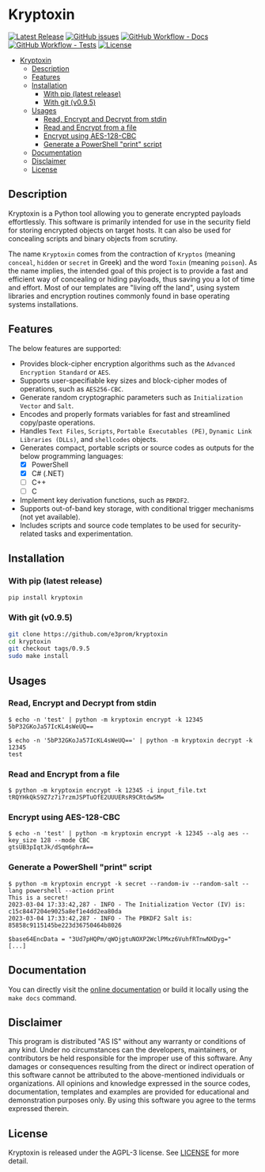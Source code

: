 # Kryptoxin

[![Latest Release](https://img.shields.io/github/release/e3prom/Kryptoxin.svg?style=for-the-badge)](https://github.com/e3prom/Kryptoxin/releases)
[![GitHub issues](https://img.shields.io/github/issues-raw/e3prom/kryptoxin?style=for-the-badge)](https://github.com/e3prom/kryptoxin/issues)
[![GitHub Workflow - Docs](https://img.shields.io/github/actions/workflow/status/e3prom/kryptoxin/docs-deploy.yml?label=docs&style=for-the-badge)](https://e3prom.github.io/kryptoxin/)
[![GitHub Workflow - Tests](https://img.shields.io/github/actions/workflow/status/e3prom/kryptoxin/python-unittest.yml?label=Tests&style=for-the-badge)](https://github.com/e3prom/kryptoxin/actions/workflows/python-unittest.yml)
[![License](https://img.shields.io/github/license/e3prom/kryptoxin?style=for-the-badge)](https://raw.githubusercontent.com/e3prom/kryptoxin/master/LICENSE)

- [Kryptoxin](#kryptoxin)
  - [Description](#description)
  - [Features](#features)
  - [Installation](#installation)
    - [With pip (latest release)](#with-pip-latest-release)
    - [With git (v0.9.5)](#with-git-v095)
  - [Usages](#usages)
    - [Read, Encrypt and Decrypt from stdin](#read-encrypt-and-decrypt-from-stdin)
    - [Read and Encrypt from a file](#read-and-encrypt-from-a-file)
    - [Encrypt using AES-128-CBC](#encrypt-using-aes-128-cbc)
    - [Generate a PowerShell "print" script](#generate-a-powershell-print-script)
  - [Documentation](#documentation)
  - [Disclaimer](#disclaimer)
  - [License](#license)

## Description

Kryptoxin is a Python tool allowing you to generate encrypted payloads effortlessly. This software is primarily intended for use in the security field for storing encrypted objects on target hosts. It can also be used for concealing scripts and binary objects from scrutiny.

The name `Kryptoxin` comes from the contraction of `Kryptos` (meaning `conceal`, `hidden` or `secret` in Greek) and the word `Toxin` (meaning `poison`). As the name implies, the intended goal of this project is to provide a fast and efficient way of concealing or hiding payloads, thus saving you a lot of time and effort. Most of our templates are "living off the land", using system libraries and encryption routines commonly found in base operating systems installations.

## Features

The below features are supported:

- Provides block-cipher encryption algorithms such as the `Advanced Encryption Standard` or `AES`.
- Supports user-specifiable key sizes and block-cipher modes of operations, such as `AES256-CBC`.
- Generate random cryptographic parameters such as `Initialization Vector` and `Salt`.
- Encodes and properly formats variables for fast and streamlined copy/paste operations.
- Handles `Text Files`, `Scripts`, `Portable Executables (PE)`, `Dynamic Link Libraries (DLLs)`, and `shellcodes` objects.
- Generates compact, portable scripts or source codes as outputs for the below programming languages:
  - [x] PowerShell
  - [x] C# (.NET)
  - [ ] C++
  - [ ] C
- Implement key derivation functions, such as `PBKDF2`.
- Supports out-of-band key storage, with conditional trigger mechanisms (not yet available).
- Includes scripts and source code templates to be used for security-related tasks and experimentation.

## Installation

### With pip (latest release)

``` sh
pip install kryptoxin
```

### With git (v0.9.5)

``` sh
git clone https://github.com/e3prom/kryptoxin
cd kryptoxin
git checkout tags/0.9.5
sudo make install
```

## Usages

### Read, Encrypt and Decrypt from stdin

``` {sh .no-copy}
$ echo -n 'test' | python -m kryptoxin encrypt -k 12345
5bP32GKoJa57IcKL4sWeUQ==

$ echo -n '5bP32GKoJa57IcKL4sWeUQ==' | python -m kryptoxin decrypt -k 12345
test
```

### Read and Encrypt from a file

``` {sh .no-copy}
$ python -m kryptoxin encrypt -k 12345 -i input_file.txt
tRQYHkQkS9Z7z7i7rzmJSPTuOfE2UUUERsR9CRtdwSM=
```

### Encrypt using AES-128-CBC

``` {sh .no-copy}
$ echo -n 'test' | python -m kryptoxin encrypt -k 12345 --alg aes --key_size 128 --mode CBC
gtsUB3pIqtJk/dSqm6phrA==
```

### Generate a PowerShell "print" script

``` {sh .no-copy}
$ python -m kryptoxin encrypt -k secret --random-iv --random-salt --lang powershell --action print
This is a secret!
2023-03-04 17:33:42,287 - INFO - The Initialization Vector (IV) is: c15c8447204e9025a8ef1e4dd2ea80da
2023-03-04 17:33:42,287 - INFO - The PBKDF2 Salt is: 85858c9115145be223d36750464b8026

$base64EncData = "3Ud7pHQPm/qWOjgtuNOXP2WclPMxz6VuhfRTnwNXDyg="
[...]
```

## Documentation

You can directly visit the [online documentation](https://e3prom.github.io/kryptoxin/) or build it locally using the `make docs` command.

## Disclaimer

This program is distributed "AS IS" without any warranty or conditions of any kind. Under no circumstances can the developers, maintainers, or contributors be held responsible for the improper use of this software. Any damages or consequences resulting from the direct or indirect operation of this software cannot be attributed to the above-mentioned individuals or organizations. All opinions and knowledge expressed in the source codes, documentation, templates and examples are provided for educational and demonstration purposes only. By using this software you agree to the terms expressed therein.

## License

Kryptoxin is released under the AGPL-3 license. See [LICENSE](LICENSE) for more detail.
